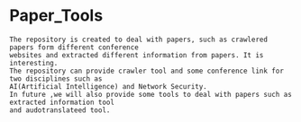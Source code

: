 # Paper_Tools
    The repository is created to deal with papers, such as crawlered papers form different conference 
    websites and extracted different information from papers. It is interesting.
    The repository can provide crawler tool and some conference link for two disciplines such as 
    AI(Artificial Intelligence) and Network Security.
    In future ,we will also provide some tools to deal with papers such as extracted information tool 
    and audotranslateed tool.
